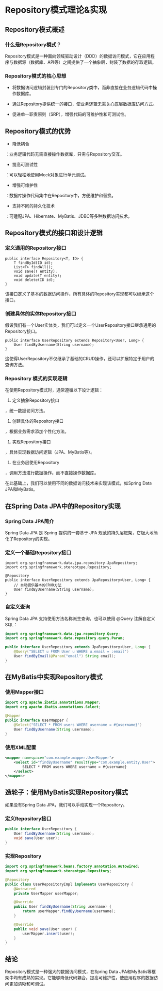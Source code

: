 # Repository模式理论&实现

## Repository模式概述

### 什么是Repository模式？

Repository模式是一种面向领域驱动设计（DDD）的数据访问模式，它在应用程序与数据源（数据库、API等）之间提供了一个抽象层，封装了数据的存取逻辑。

### Repository模式的核心思想

- 将数据访问逻辑封装到专门的Repository类中，而非直接在业务逻辑代码中操作数据库。

- 通过Repository提供统一的接口，使业务逻辑无需关心底层数据库访问方式。

- 促进单一职责原则（SRP），增强代码的可维护性和可测试性。

## Repository模式的优势

- 降低耦合

：业务逻辑代码无需直接操作数据库，只需与Repository交互。

- 提高可测试性

：可以轻松地使用Mock对象进行单元测试。

- 增强可维护性

：数据库操作代码集中在Repository中，方便维护和替换。

- 支持不同的持久化技术

：可适配JPA、Hibernate、MyBatis、JDBC等多种数据访问技术。

## Repository模式的接口和设计逻辑

### 定义通用的Repository接口

```
public interface Repository<T, ID> {
    T findById(ID id);
    List<T> findAll();
    void save(T entity);
    void update(T entity);
    void delete(ID id);
}
```

该接口定义了基本的数据访问操作，所有具体的Repository实现都可以继承这个接口。

### 创建具体的实体Repository接口

假设我们有一个User实体类，我们可以定义一个UserRepository接口继承通用的Repository接口。

```
public interface UserRepository extends Repository<User, Long> {
    User findByUsername(String username);
}
```

这使得UserRepository不仅继承了基础的CRUD操作，还可以扩展特定于用户的查询方法。

### Repository 模式的实现逻辑

在使用Repository模式时，通常遵循以下设计逻辑：

1. 定义抽象Repository接口

，统一数据访问方法。

1. 创建具体的Repository接口

，根据业务需求添加个性化方法。

1. 实现Repository接口

，具体实现数据访问逻辑（JPA、MyBatis等）。

1. 在业务层使用Repository

，调用方法进行数据操作，而不直接操作数据库。

在此基础上，我们可以使用不同的数据访问技术来实现该模式，如Spring Data JPA和MyBatis。

## 在Spring Data JPA中的Repository实现

### Spring Data JPA简介

Spring Data JPA 是 Spring 提供的一套基于 JPA 规范的持久层框架，它极大地简化了Repository的实现。

### 定义一个基础Repository接口

```
import org.springframework.data.jpa.repository.JpaRepository;
import org.springframework.stereotype.Repository;

@Repository
public interface UserRepository extends JpaRepository<User, Long> {
    // 自动提供基本的CRUD方法
    User findByUsername(String username);
}
```

### 自定义查询

Spring Data JPA 支持使用方法名称派生查询，也可以使用 @Query 注解自定义SQL：

```java
import org.springframework.data.jpa.repository.Query;
import org.springframework.data.repository.query.Param;

public interface UserRepository extends JpaRepository<User, Long> {
    @Query("SELECT u FROM User u WHERE u.email = :email")
    User findByEmail(@Param("email") String email);
}
```

## 在MyBatis中实现Repository模式

### 使用Mapper接口

```java
import org.apache.ibatis.annotations.Mapper;
import org.apache.ibatis.annotations.Select;

@Mapper
public interface UserMapper {
    @Select("SELECT * FROM users WHERE username = #{username}")
    User findByUsername(String username);
}
```

### 使用XML配置

```xml
<mapper namespace="com.example.mapper.UserMapper">
    <select id="findByUsername" resultType="com.example.entity.User">
        SELECT * FROM users WHERE username = #{username}
    </select>
</mapper>
```

## 造轮子：使用MyBatis实现Repository模式

如果没有Spring Data JPA，我们可以手动实现一个Repository。

### 定义Repository接口

```java
public interface UserRepository {
    User findByUsername(String username);
    void save(User user);
}
```

### 实现Repository

```java
import org.springframework.beans.factory.annotation.Autowired;
import org.springframework.stereotype.Repository;

@Repository
public class UserRepositoryImpl implements UserRepository {
    @Autowired
    private UserMapper userMapper;

    @Override
    public User findByUsername(String username) {
        return userMapper.findByUsername(username);
    }

    @Override
    public void save(User user) {
        userMapper.insert(user);
    }
}
```

## 结论

Repository模式是一种强大的数据访问模式，在Spring Data JPA和MyBatis等框架中均有成熟的实现。它能够降低代码耦合，提高可维护性，使应用程序的数据访问更加清晰和可测试。